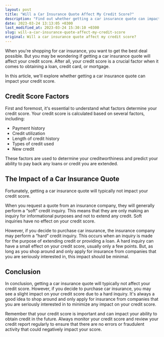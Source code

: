 ```yaml
---
layout: post
title: "Will a Car Insurance Quote Affect My Credit Score?"
description: "Find out whether getting a car insurance quote can impact your credit score."
date: 2023-03-24 13:13:05 +0300
last_modified_at: 2023-03-24 15:30:10 +0300
slug: will-a-car-insurance-quote-affect-my-credit-score
original: Will a car insurance quote affect my credit score?
---
```

When you're shopping for car insurance, you want to get the best deal possible. But you may be wondering if getting a car insurance quote will affect your credit score. After all, your credit score is a crucial factor when it comes to obtaining a loan, credit card, or mortgage.

In this article, we'll explore whether getting a car insurance quote can impact your credit score.

## Credit Score Factors

First and foremost, it's essential to understand what factors determine your credit score. Your credit score is calculated based on several factors, including:

* Payment history
* Credit utilization
* Length of credit history
* Types of credit used
* New credit

These factors are used to determine your creditworthiness and predict your ability to pay back any loans or credit you are extended.

## The Impact of a Car Insurance Quote

Fortunately, getting a car insurance quote will typically not impact your credit score.

When you request a quote from an insurance company, they will generally perform a “soft” credit inquiry. This means that they are only making an inquiry for informational purposes and not to extend any credit. Soft inquiries have no effect on your credit score.

However, if you decide to purchase car insurance, the insurance company may perform a “hard” credit inquiry. This occurs when an inquiry is made for the purpose of extending credit or providing a loan. A hard inquiry can have a small effect on your credit score, usually only a few points. But, as long as you shop around and only apply for insurance from companies that you are seriously interested in, this impact should be minimal.

## Conclusion

In conclusion, getting a car insurance quote will typically not affect your credit score. However, if you decide to purchase car insurance, you may see a slight impact on your credit score due to a hard inquiry. It's always a good idea to shop around and only apply for insurance from companies that you are seriously interested in to minimize any impact on your credit score.

Remember that your credit score is important and can impact your ability to obtain credit in the future. Always monitor your credit score and review your credit report regularly to ensure that there are no errors or fraudulent activity that could negatively impact your score.